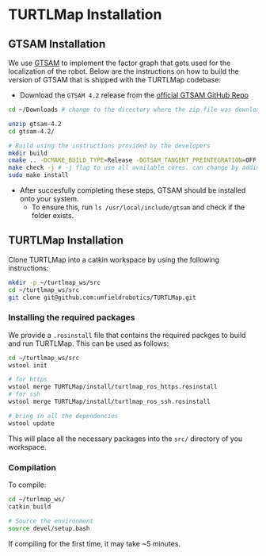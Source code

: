 # TURTLMap Installation
## GTSAM Installation
We use [GTSAM](https://gtsam.org/) to implement the factor graph that gets used for the localization of the robot. Below are the instructions on how to build the version of GTSAM that is shipped with the TURTLMap codebase:

- Download the `GTSAM 4.2` release from the [official GTSAM GitHub Repo](https://github.com/borglab/gtsam/releases/tag/4.2)
```bash
cd ~/Downloads # change to the directory where the zip file was downloaded to

unzip gtsam-4.2
cd gtsam-4.2/

# Build using the instructions provided by the developers
mkdir build
cmake .. -DCMAKE_BUILD_TYPE=Release -DGTSAM_TANGENT_PREINTEGRATION=OFF
make check -j # -j flag to use all available cores. can change by adding number (i.e. -j8 for 8 cores)
sudo make install
```
- After succesfully completing these steps, GTSAM should be installed onto your system.
  - To ensure this, run `ls /usr/local/include/gtsam` and check if the folder exists.


## TURTLMap Installation
Clone TURTLMap into a catkin workspace by using the following instructions:
```bash
mkdir -p ~/turtlmap_ws/src
cd ~/turtlmap_ws/src
git clone git@github.com:umfieldrobotics/TURTLMap.git
```
### Installing the required packages
We provide a `.rosinstall` file that contains the required packges to build and run TURTLMap. This can be used as follows:
```bash
cd ~/turtlmap_ws/src
wstool init

# for https
wstool merge TURTLMap/install/turtlmap_ros_https.rosinstall
# for ssh
wstool merge TURTLMap/install/turtlmap_ros_ssh.rosinstall

# bring in all the dependencies
wstool update
```
This will place all the necessary packages into the `src/` directory of you workspace.

### Compilation
To compile:
```bash
cd ~/turlmap_ws/
catkin build

# Source the environment
source devel/setup.bash
```
If compiling for the first time, it may take ~5 minutes.
